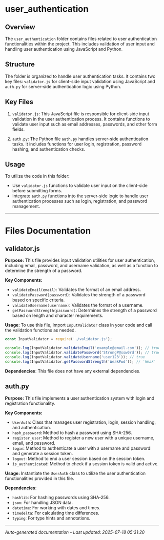 # user_authentication

## Overview
The `user_authentication` folder contains files related to user authentication functionalities within the project. This includes validation of user input and handling user authentication using JavaScript and Python.

## Structure
The folder is organized to handle user authentication tasks. It contains two key files: `validator.js` for client-side input validation using JavaScript and `auth.py` for server-side authentication logic using Python.

## Key Files
1. `validator.js`: This JavaScript file is responsible for client-side input validation in the user authentication process. It contains functions to validate user input such as email addresses, passwords, and other form fields.
   
2. `auth.py`: The Python file `auth.py` handles server-side authentication tasks. It includes functions for user login, registration, password hashing, and authentication checks.

## Usage
To utilize the code in this folder:
- Use `validator.js` functions to validate user input on the client-side before submitting forms.
- Integrate `auth.py` functions into the server-side logic to handle user authentication processes such as login, registration, and password management.

---

# Files Documentation

## validator.js

**Purpose:** This file provides input validation utilities for user authentication, including email, password, and username validation, as well as a function to determine the strength of a password.

**Key Components:**
- `validateEmail(email)`: Validates the format of an email address.
- `validatePassword(password)`: Validates the strength of a password based on specific criteria.
- `validateUsername(username)`: Validates the format of a username.
- `getPasswordStrength(password)`: Determines the strength of a password based on length and character requirements.

**Usage:** To use this file, import `InputValidator` class in your code and call the validation functions as needed.

```javascript
const InputValidator = require('./validator.js');

console.log(InputValidator.validateEmail('example@email.com')); // true
console.log(InputValidator.validatePassword('StrongP@ssw0rd')); // true
console.log(InputValidator.validateUsername('user123')); // true
console.log(InputValidator.getPasswordStrength('WeakPwd')); // 'Weak'
```

**Dependencies:** This file does not have any external dependencies.

## auth.py

**Purpose:** This file implements a user authentication system with login and registration functionality.

**Key Components:**
- `UserAuth`: Class that manages user registration, login, session handling, and authentication.
- `hash_password`: Method to hash a password using SHA-256.
- `register_user`: Method to register a new user with a unique username, email, and password.
- `login`: Method to authenticate a user with a username and password and generate a session token.
- `logout`: Method to end a user session based on the session token.
- `is_authenticated`: Method to check if a session token is valid and active.

**Usage:** Instantiate the `UserAuth` class to utilize the user authentication functionalities provided in this file.

**Dependencies:**
- `hashlib`: For hashing passwords using SHA-256.
- `json`: For handling JSON data.
- `datetime`: For working with dates and times.
- `timedelta`: For calculating time differences.
- `typing`: For type hints and annotations.

---
*Auto-generated documentation - Last updated: 2025-07-18 05:31:20*
